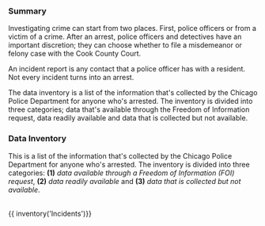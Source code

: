 ### Summary
Investigating crime can start from two places. First, police officers or from a victim of a crime. After an arrest, police officers and detectives have an important discretion; they can choose whether to file a misdemeanor or felony case with the Cook County Court. 

An incident report is any contact that a police officer has with a resident. Not every incident turns into an arrest. 

The data inventory is a list of the information that's collected by the Chicago Police Department for anyone who's arrested. The inventory is divided into three categories; data that's available through the Freedom of Information request, data readily available and data that is collected but not available.

<span id="incidents-data"/> 

### Data Inventory

This is a list of the information that's collected by the Chicago Police Department for anyone who's arrested. The inventory is divided into three categories: **(1)** *data available through a Freedom of Information (FOI) request*, **(2)** *data readily available* and **(3)** *data that is collected but not available*. <br><br>

{{ inventory('Incidents')}}

<br><br>